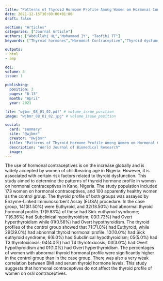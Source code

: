 ```yaml
---
title: "Patterns of Thyroid Hormone Profile Among Women on Hormonal Contraceptives in Kano Metropolis"
date: 2021-12-15T10:00:00+01:00
draft: false

section: "Articles"
categories: ["Journal Article"]
authors: ["Abdullahi HL","Mohammad IY", "Taofiki TT"]
keywords: ["Thyroid hormones","Hormonal Contraceptive","Thyroid dysfunction", "Patterns"]

outputs: 
- html
- amp

doi:
volume: 8
issue: 1

publishing:
  position: 2
  pages: "8-13"
  month: "April"
  year: 2021

file: "wjbmr_08_01_02.pdf" # volume_issue_position
image: "wjbmr_08_01_02.jpg" # volume_issue_position

social:
  card: "summary"
  site: "@wjbmr"
  creator: "@wjbmr"
  title: "Patterns of Thyroid Hormone Profile Among Women on Hormonal Contraceptives in Kano Metropolis"
  description: "World Journal of Biomedical Research"
  image:
---
```

The use of hormonal contraceptives is on the increase globally and is widely accepted by women of
childbearing age in Nigeria. However, it is associated with certain risk factors related to thyroid
dysfunction. This study aimed to determine the patterns of thyroid hormone profile in women on
hormonal contraceptives in Kano, Nigeria. The study population included 173 women on hormonal
contraceptives, and 100 apparently healthy women as the control group. The thyroid profile of both
groups was assayed by Enzyme-Linked Immunosorbent Assay (ELISA) procedure. In the case group,
141(81.50%) were Euthyroid, and 32(18.50%) had abnormal thyroid hormonal profile. 17(9.83%) of
these had Sick euthyroid syndrome; 11(6.36%) had Subclinical hypothyroidism; 03(1.73%) had Overt
hyperthyroidism while 01(0.58%) had Overt hypothyroidism. The thyroid profiles of the control group
showed that 71(71.0%) had Euthyroid, while 29(29.0%) had abnormal thyroid hormonal profile.
10(10.0%) had Sick euthyroid syndrome; 6(6.0%) had Subclinical hypothyroidism; 05(5.0%) had T3
thyrotoxicosis; 04(4.0%) had T4 thyrotoxicosis; 03(3.0%) had Overt hypothyroidism and 01(1.0%) had
Overt hyperthyroidism. The percentages of women with abnormal thyroid hormonal profile were
significantly higher in the control group than in the case group. There was also a very weak correlation
between BMI and serum thyroid hormone levels. This study suggests that hormonal contraceptives do
not affect the thyroid profile of women on oral contraceptives.